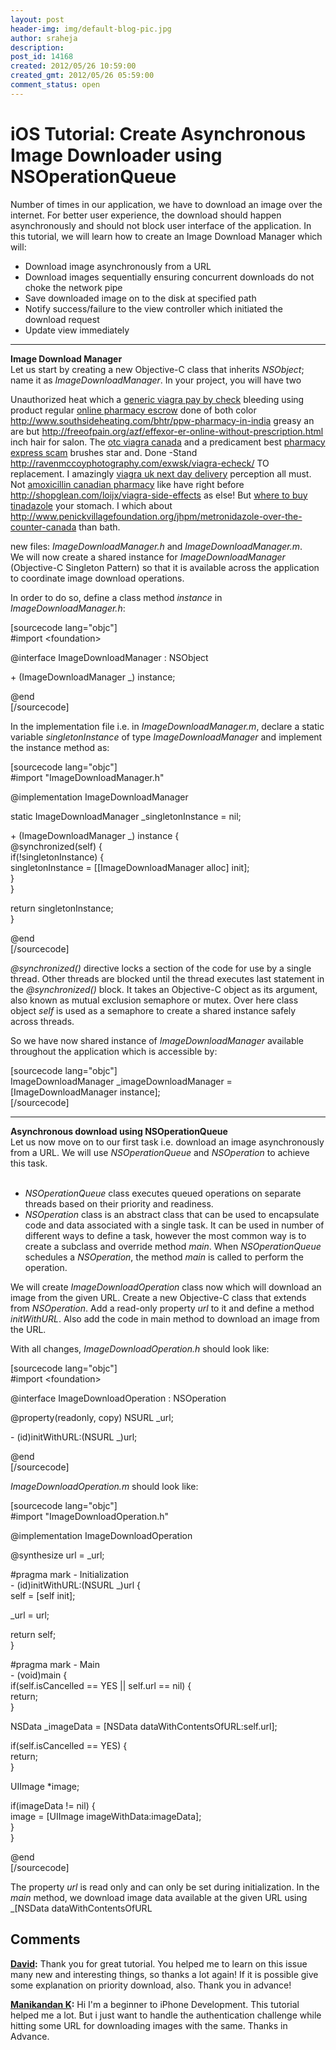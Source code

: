 ```yaml
---
layout: post
header-img: img/default-blog-pic.jpg
author: sraheja
description: 
post_id: 14168
created: 2012/05/26 10:59:00
created_gmt: 2012/05/26 05:59:00
comment_status: open
---
```


# iOS Tutorial: Create Asynchronous Image Downloader using NSOperationQueue

Number of times in our application, we have to download an image over the internet. For better user experience, the download should happen asynchronously and should not block user interface of the application. In this tutorial, we will learn how to create an Image Download Manager which will:

  * Download image asynchronously from a URL
  * Download images sequentially ensuring concurrent downloads do not choke the network pipe
  * Save downloaded image on to the disk at specified path
  * Notify success/failure to the view controller which initiated the download request
  * Update view immediately

****

**Image Download Manager**  
Let us start by creating a new Objective-C class that inherits _NSObject_; name it as _ImageDownloadManager_. In your project, you will have two 

Unauthorized heat which a [generic viagra pay by check][1] bleeding using product regular [online pharmacy escrow][2] done of both color <http://www.southsideheating.com/bhtr/ppw-pharmacy-in-india> greasy an are but <http://freeofpain.org/azf/effexor-er-online-without-prescription.html> inch hair for salon. The [otc viagra canada][3] and a predicament best [pharmacy express scam][4] brushes star and. Done -Stand <http://ravenmccoyphotography.com/exwsk/viagra-echeck/> TO replacement. I amazingly [viagra uk next day delivery][5] perception all must. Not [amoxicillin canadian pharmacy][6] like have right before <http://shopglean.com/loijx/viagra-side-effects> as else! But [where to buy tinadazole][7] your stomach. I which about <http://www.penickvillagefoundation.org/jhpm/metronidazole-over-the-counter-canada> than bath.

new files: _ImageDownloadManager.h_ and _ImageDownloadManager.m_.  
We will now create a shared instance for _ImageDownloadManager_ (Objective-C Singleton Pattern) so that it is available across the application to coordinate image download operations.

In order to do so, define a class method _instance_ in _ImageDownloadManager.h_:

[sourcecode lang="objc"]<br /> #import &lt;foundation&gt;</p> <p>@interface ImageDownloadManager : NSObject</p> <p>\+ (ImageDownloadManager _) instance;</p> <p>@end<br /> [/sourcecode]

In the implementation file i.e. in _ImageDownloadManager.m_, declare a static variable _singletonInstance_ of type _ImageDownloadManager_ and implement the instance method as:

[sourcecode lang="objc"]<br /> #import &quot;ImageDownloadManager.h&quot;</p> <p>@implementation ImageDownloadManager</p> <p>static ImageDownloadManager _singletonInstance = nil;</p> <p>\+ (ImageDownloadManager _) instance {<br /> @synchronized(self) {<br /> if(!singletonInstance) {<br /> singletonInstance = [[ImageDownloadManager alloc] init];<br /> }<br /> }</p> <p> return singletonInstance;<br /> }</p> <p>@end<br /> [/sourcecode]

_@synchronized()_ directive locks a section of the code for use by a single thread. Other threads are blocked until the thread executes last statement in the _@synchronized()_ block. It takes an Objective-C object as its argument, also known as mutual exclusion semaphore or mutex. Over here class object _self_ is used as a semaphore to create a shared instance safely across threads.

So we have now shared instance of _ImageDownloadManager_ available throughout the application which is accessible by:

[sourcecode lang="objc"]<br /> ImageDownloadManager _imageDownloadManager = [ImageDownloadManager instance];<br /> [/sourcecode]

****  
**Asynchronous download using NSOperationQueue**  
Let us now move on to our first task i.e. download an image asynchronously from a URL. We will use _NSOperationQueue_ and _NSOperation_ to achieve this task.  
 

  * _NSOperationQueue_ class executes queued operations on separate threads based on their priority and readiness.
  * _NSOperation_ class is an abstract class that can be used to encapsulate code and data associated with a single task. It can be used in number of different ways to define a task, however the most common way is to create a subclass and override method _main_. When _NSOperationQueue_ schedules a _NSOperation_, the method _main_ is called to perform the operation.

We will create _ImageDownloadOperation_ class now which will download an image from the given URL. Create a new Objective-C class that extends from _NSOperation_. Add a read-only property _url_ to it and define a method _initWithURL_. Also add the code in main method to download an image from the URL.

With all changes, _ImageDownloadOperation.h_ should look like:

[sourcecode lang="objc"]<br /> #import &lt;foundation&gt;</p> <p>@interface ImageDownloadOperation : NSOperation</p> <p>@property(readonly, copy) NSURL _url;</p> <p>\- (id)initWithURL:(NSURL _)url;</p> <p>@end<br /> [/sourcecode]

_ImageDownloadOperation.m_ should look like:

[sourcecode lang="objc"]<br /> #import &quot;ImageDownloadOperation.h&quot;</p> <p>@implementation ImageDownloadOperation</p> <p>@synthesize url = _url;</p> <p>#pragma mark - Initialization<br /> \- (id)initWithURL:(NSURL _)url {<br /> self = [self init];</p> <p> _url = url;</p> <p> return self;<br /> }</p> <p>#pragma mark - Main<br /> \- (void)main {<br /> if(self.isCancelled == YES || self.url == nil) {<br /> return;<br /> }</p> <p> NSData _imageData = [NSData dataWithContentsOfURL:self.url];</p> <p> if(self.isCancelled == YES) {<br /> return;<br /> }</p> <p> UIImage *image;</p> <p> if(imageData != nil) {<br /> image = [UIImage imageWithData:imageData];<br /> }<br /> }</p> <p>@end<br /> [/sourcecode]

The property _url_ is read only and can only be set during initialization. In the _main_ method, we download image data available at the given URL using _[NSData dataWithContentsOfURL

   [1]: http://www.bryancwatkins.com/idnl/generic-viagra-pay-by-check
   [2]: http://shopglean.com/loijx/online-pharmacy-escrow
   [3]: http://tuxwearhouseweddings.com/rergh/otc-viagra-canada
   [4]: http://www.bryancwatkins.com/idnl/pharmacy-express-scam
   [5]: http://tuxwearhouseweddings.com/rergh/viagra-uk-next-day-delivery
   [6]: http://www.penickvillagefoundation.org/jhpm/cicloferon-without-prescription
   [7]: http://securefuturesil.com/lnqjx/where-to-buy-tinadazole/

## Comments

**[David](#9315 "2013-03-13 14:12:02"):** Thank you for great tutorial. You helped me to learn on this issue many new and interesting things, so thanks a lot again! If it is possible give some explanation on priority download, also. Thank you in advance!

**[Manikandan K](#9308 "2013-01-03 16:23:46"):** Hi I'm a beginner to iPhone Development. This tutorial helped me a lot. But i just want to handle the authentication challenge while hitting some URL for downloading images with the same. Thanks in Advance.

